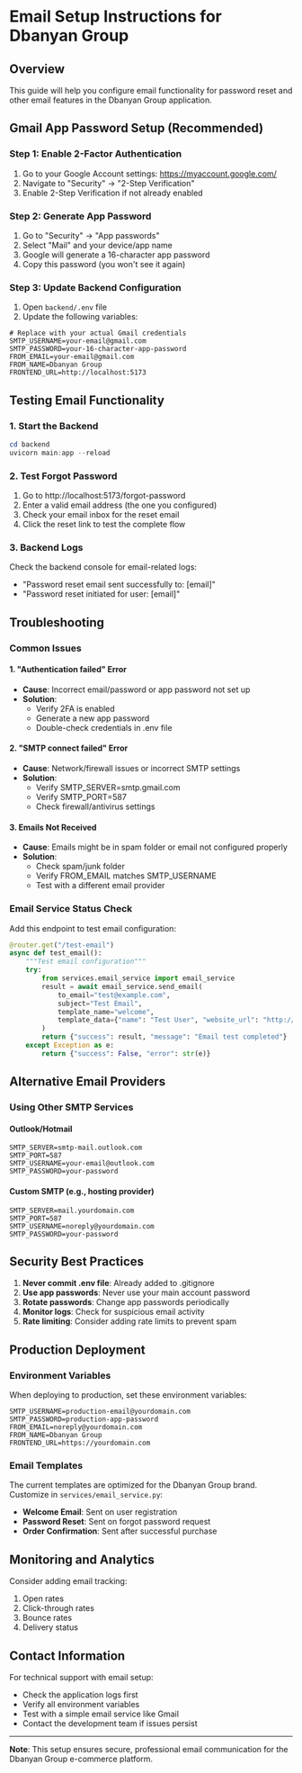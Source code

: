 # Email Setup Instructions for Dbanyan Group

## Overview
This guide will help you configure email functionality for password reset and other email features in the Dbanyan Group application.

## Gmail App Password Setup (Recommended)

### Step 1: Enable 2-Factor Authentication
1. Go to your Google Account settings: https://myaccount.google.com/
2. Navigate to "Security" → "2-Step Verification"
3. Enable 2-Step Verification if not already enabled

### Step 2: Generate App Password
1. Go to "Security" → "App passwords"
2. Select "Mail" and your device/app name
3. Google will generate a 16-character app password
4. Copy this password (you won't see it again)

### Step 3: Update Backend Configuration
1. Open `backend/.env` file
2. Update the following variables:

```env
# Replace with your actual Gmail credentials
SMTP_USERNAME=your-email@gmail.com
SMTP_PASSWORD=your-16-character-app-password
FROM_EMAIL=your-email@gmail.com
FROM_NAME=Dbanyan Group
FRONTEND_URL=http://localhost:5173
```

## Testing Email Functionality

### 1. Start the Backend
```powershell
cd backend
uvicorn main:app --reload
```

### 2. Test Forgot Password
1. Go to http://localhost:5173/forgot-password
2. Enter a valid email address (the one you configured)
3. Check your email inbox for the reset email
4. Click the reset link to test the complete flow

### 3. Backend Logs
Check the backend console for email-related logs:
- "Password reset email sent successfully to: [email]"
- "Password reset initiated for user: [email]"

## Troubleshooting

### Common Issues

#### 1. "Authentication failed" Error
- **Cause**: Incorrect email/password or app password not set up
- **Solution**: 
  - Verify 2FA is enabled
  - Generate a new app password
  - Double-check credentials in .env file

#### 2. "SMTP connect failed" Error
- **Cause**: Network/firewall issues or incorrect SMTP settings
- **Solution**: 
  - Verify SMTP_SERVER=smtp.gmail.com
  - Verify SMTP_PORT=587
  - Check firewall/antivirus settings

#### 3. Emails Not Received
- **Cause**: Emails might be in spam folder or email not configured properly
- **Solution**: 
  - Check spam/junk folder
  - Verify FROM_EMAIL matches SMTP_USERNAME
  - Test with a different email provider

### Email Service Status Check

Add this endpoint to test email configuration:

```python
@router.get("/test-email")
async def test_email():
    """Test email configuration"""
    try:
        from services.email_service import email_service
        result = await email_service.send_email(
            to_email="test@example.com",
            subject="Test Email",
            template_name="welcome",
            template_data={"name": "Test User", "website_url": "http://localhost:5173", "year": 2025}
        )
        return {"success": result, "message": "Email test completed"}
    except Exception as e:
        return {"success": False, "error": str(e)}
```

## Alternative Email Providers

### Using Other SMTP Services

#### Outlook/Hotmail
```env
SMTP_SERVER=smtp-mail.outlook.com
SMTP_PORT=587
SMTP_USERNAME=your-email@outlook.com
SMTP_PASSWORD=your-password
```

#### Custom SMTP (e.g., hosting provider)
```env
SMTP_SERVER=mail.yourdomain.com
SMTP_PORT=587
SMTP_USERNAME=noreply@yourdomain.com
SMTP_PASSWORD=your-password
```

## Security Best Practices

1. **Never commit .env file**: Already added to .gitignore
2. **Use app passwords**: Never use your main account password
3. **Rotate passwords**: Change app passwords periodically
4. **Monitor logs**: Check for suspicious email activity
5. **Rate limiting**: Consider adding rate limits to prevent spam

## Production Deployment

### Environment Variables
When deploying to production, set these environment variables:

```env
SMTP_USERNAME=production-email@yourdomain.com
SMTP_PASSWORD=production-app-password
FROM_EMAIL=noreply@yourdomain.com
FROM_NAME=Dbanyan Group
FRONTEND_URL=https://yourdomain.com
```

### Email Templates
The current templates are optimized for the Dbanyan Group brand. Customize in `services/email_service.py`:

- **Welcome Email**: Sent on user registration
- **Password Reset**: Sent on forgot password request
- **Order Confirmation**: Sent after successful purchase

## Monitoring and Analytics

Consider adding email tracking:
1. Open rates
2. Click-through rates
3. Bounce rates
4. Delivery status

## Contact Information

For technical support with email setup:
- Check the application logs first
- Verify all environment variables
- Test with a simple email service like Gmail
- Contact the development team if issues persist

---

**Note**: This setup ensures secure, professional email communication for the Dbanyan Group e-commerce platform.
